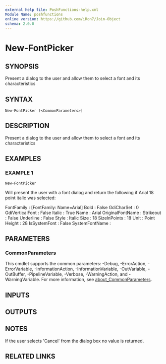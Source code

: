 ```yaml
---
external help file: PoshFunctions-help.xml
Module Name: poshfunctions
online version: https://github.com/iRon7/Join-Object
schema: 2.0.0
---
```


# New-FontPicker

## SYNOPSIS
Present a dialog to the user and allow them to select a font and its characteristics

## SYNTAX

```
New-FontPicker [<CommonParameters>]
```

## DESCRIPTION
Present a dialog to the user and allow them to select a font and its characteristics

## EXAMPLES

### EXAMPLE 1
```
New-FontPicker
```

Will present the user with a font dialog and return the following if Arial 18 point italic was selected:

FontFamily       : \[FontFamily: Name=Arial\]
Bold             : False
GdiCharSet       : 0
GdiVerticalFont  : False
Italic           : True
Name             : Arial
OriginalFontName :
Strikeout        : False
Underline        : False
Style            : Italic
Size             : 18
SizeInPoints     : 18
Unit             : Point
Height           : 28
IsSystemFont     : False
SystemFontName   :

## PARAMETERS

### CommonParameters
This cmdlet supports the common parameters: -Debug, -ErrorAction, -ErrorVariable, -InformationAction, -InformationVariable, -OutVariable, -OutBuffer, -PipelineVariable, -Verbose, -WarningAction, and -WarningVariable. For more information, see [about_CommonParameters](http://go.microsoft.com/fwlink/?LinkID=113216).

## INPUTS

## OUTPUTS

## NOTES
If the user selects 'Cancel' from the dialog box no value is returned.

## RELATED LINKS
